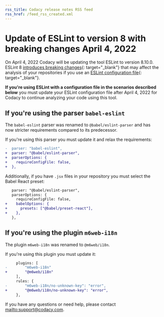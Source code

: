 ```yaml
---
rss_title: Codacy release notes RSS feed
rss_href: /feed_rss_created.xml
---
```


# Update of ESLint to version 8 with breaking changes April 4, 2022

On April 4, 2022 Codacy will be updating the tool ESLint to version 8.10.0. ESLint 8 [introduces breaking changes](https://github.com/eslint/eslint/releases/tag/v8.0.0){: target="_blank"} that may affect the analysis of your repositories if you use an [ESLint configuration file](https://eslint.org/docs/user-guide/configuring/configuration-files){: target="_blank"}.

**If you're using ESLint with a configuration file in the scenarios described below** you must update your ESLint configuration file after April 4, 2022 for Codacy to continue analyzing your code using this tool.

## If you're using the parser `babel-eslint`

The `babel-eslint` parser was renamed to `@babel/eslint-parser` and has now stricter requirements compared to its predecessor.

If you're using this parser you must update it and relax the requirements:

```diff
-  parser: "babel-eslint",
+  parser: "@babel/eslint-parser",
+  parserOptions: {
+    requireConfigFile: false,
+  },
```

Additionally, if you have `.jsx` files in your repository you must select the Babel React preset:

```diff
   parser: "@babel/eslint-parser",
   parserOptions: {
     requireConfigFile: false,
+    babelOptions: {
+      presets: ["@babel/preset-react"],
+    },
   },
```

## If you're using the plugin `m6web-i18n`

The plugin `m6web-i18n` was renamed to `@m6web/i18n`.

If you're using this plugin you must update it:

```diff
     plugins: [
-        "m6web-i18n"
+        "@m6web/i18n"
     ],
     rules: {
-        "m6web-i18n/no-unknown-key": "error",
+        "@m6web/i18n/no-unknown-key": "error",
     },
```

If you have any questions or need help, please contact <mailto:support@codacy.com>.
